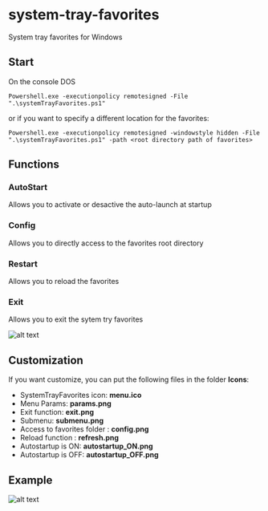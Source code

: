 # system-tray-favorites
System tray favorites for Windows

## Start
On the console DOS
```
Powershell.exe -executionpolicy remotesigned -File ".\systemTrayFavorites.ps1"
```
or if you want to specify a different location for the favorites:
```
Powershell.exe -executionpolicy remotesigned -windowstyle hidden -File ".\systemTrayFavorites.ps1" -path <root directory path of favorites>
```

## Functions

### AutoStart
Allows you to activate or desactive the auto-launch at startup

### Config
Allows you to directly access to the favorites root directory

### Restart
Allows you to reload the favorites

### Exit
Allows you to exit the sytem try favorites

![alt text](https://github.com/smairesse/system-tray-favorites/blob/main/Readme/params.png?raw=true)

## Customization
If you want customize, you can put the following files in the folder **Icons**:
* SystemTrayFavorites icon: **menu.ico**
* Menu Params: **params.png**
* Exit function: **exit.png**
* Submenu: **submenu.png**
* Access to favorites folder : **config.png**
* Reload function : **refresh.png**
* Autostartup is ON: **autostartup_ON.png**
* Autostartup is OFF: **autostartup_OFF.png**

## Example
![alt text](https://github.com/smairesse/system-tray-favorites/blob/main/Readme/examples.png?raw=true)

